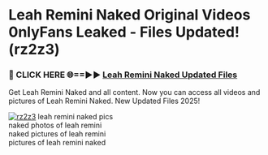 # Leah Remini Naked Original Videos 0nlyFans Leaked - Files Updated! (rz2z3)

<h3>🔴 CLICK HERE 🌐==►► <a href="https://tinyurl.com/yckcrads" rel="nofollow">Leah Remini Naked Updated Files</a></h3>

Get Leah Remini Naked and all content. Now you can access all videos and pictures of Leah Remini Naked. New Updated Files 2025!

[![rz2z3](https://i.imgur.com/hpKpOFt.gif)](https://tinyurl.com/yckcrads)
leah remini naked pics<br>
naked photos of leah remini<br>
naked pictures of leah remini<br>
pictures of leah remini naked